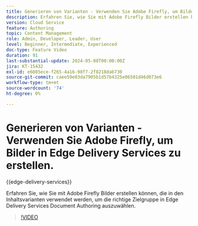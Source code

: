 ```yaml
---
title: Generieren von Varianten - Verwenden Sie Adobe Firefly, um Bilder in Edge Delivery Services zu erstellen.
description: Erfahren Sie, wie Sie mit Adobe Firefly Bilder erstellen können, die in den Inhaltsvarianten verwendet werden, um die richtige Zielgruppe in Edge Delivery Services Document Authoring auszuwählen.
version: Cloud Service
feature: Authoring
topic: Content Management
role: Admin, Developer, Leader, User
level: Beginner, Intermediate, Experienced
doc-type: Feature Video
duration: 91
last-substantial-update: 2024-05-08T00:00:00Z
jira: KT-15432
exl-id: e6085ece-f265-4a16-98f7-2f8218dab730
source-git-commit: caee59e03da7905b1d57b4325e06501d46d073e6
workflow-type: tm+mt
source-wordcount: '74'
ht-degree: 0%

---
```


# Generieren von Varianten - Verwenden Sie Adobe Firefly, um Bilder in Edge Delivery Services zu erstellen.

{{edge-delivery-services}}

Erfahren Sie, wie Sie mit Adobe Firefly Bilder erstellen können, die in den Inhaltsvarianten verwendet werden, um die richtige Zielgruppe in Edge Delivery Services Document Authoring auszuwählen.

>[!VIDEO](https://video.tv.adobe.com/v/3428794/?learn=on)
